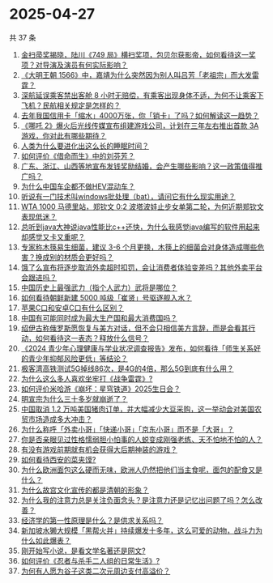 # 2025-04-27

共 37 条

<!-- BEGIN -->
<!-- 最后更新时间 Sun Apr 27 2025 01:30:30 GMT+0800 (China Standard Time) -->

1. [金扫帚奖揭晓，陆川《749 局》横扫奖项，包贝尔获影帝，如何看待这一奖项？对导演及演员有何实际影响？](https://www.zhihu.com/search?q=https%3A%2F%2Fapi.zhihu.com%2Fquestions%2F1899104401064436977)
1. [《大明王朝 1566》中，嘉靖为什么突然因为别人叫吕芳「老祖宗」而大发雷霆？](https://www.zhihu.com/search?q=https%3A%2F%2Fapi.zhihu.com%2Fquestions%2F274890065)
1. [深航延误乘客禁出客舱 8 小时无赔偿，有乘客出现身体不适，为何不让乘客下飞机？民航相关规定是怎样的？](https://www.zhihu.com/search?q=https%3A%2F%2Fapi.zhihu.com%2Fquestions%2F1899207574949160013)
1. [去年我国信用卡「缩水」4000万张，你「销卡」了吗？如何解读这一趋势？](https://www.zhihu.com/search?q=https%3A%2F%2Fapi.zhihu.com%2Fquestions%2F1899041693380080715)
1. [《哪吒 2》爆火后光线传媒宣布组建游戏公司，计划在三年左右推出首款 3A 游戏，你对此有哪些期待？](https://www.zhihu.com/search?q=https%3A%2F%2Fapi.zhihu.com%2Fquestions%2F1898827022844798667)
1. [人类为什么要进化出这么长的睡眠时间？](https://www.zhihu.com/search?q=https%3A%2F%2Fapi.zhihu.com%2Fquestions%2F1896726316402840869)
1. [如何评价《借命而生》中的刘芬芳？](https://www.zhihu.com/search?q=https%3A%2F%2Fapi.zhihu.com%2Fquestions%2F1897088404790936922)
1. [广东、浙江、山西等地宣布发钱奖励结婚，会产生哪些影响？这一政策值得推广吗？](https://www.zhihu.com/search?q=https%3A%2F%2Fapi.zhihu.com%2Fquestions%2F1899434033563263452)
1. [为什么中国车企都不做HEV混动车？](https://www.zhihu.com/search?q=https%3A%2F%2Fapi.zhihu.com%2Fquestions%2F642302684)
1. [听说有一门技术叫windows批处理（bat），请问它有什么现实用途？](https://www.zhihu.com/search?q=https%3A%2F%2Fapi.zhihu.com%2Fquestions%2F333433046)
1. [WTA 1000 马德里站，郑钦文 0:2 波塔波娃止步女单第二轮，为何近期郑钦文表现低迷？](https://www.zhihu.com/search?q=https%3A%2F%2Fapi.zhihu.com%2Fquestions%2F1899237411994727724)
1. [总听到java大神说java性能比c++还快，为什么我感觉java编写的软件用起来却感觉又卡又重呢？](https://www.zhihu.com/search?q=https%3A%2F%2Fapi.zhihu.com%2Fquestions%2F1891110377930068889)
1. [专家称木筷易生细菌，建议 3-6 个月更换，木筷上的细菌会对身体造成哪些危害？换成别的材质会更好吗？](https://www.zhihu.com/search?q=https%3A%2F%2Fapi.zhihu.com%2Fquestions%2F1898334720418345384)
1. [饿了么宣布将逐步取消外卖超时扣罚，会让消费者体验变差吗？其他外卖平台会跟进吗？](https://www.zhihu.com/search?q=https%3A%2F%2Fapi.zhihu.com%2Fquestions%2F1899228774433781373)
1. [中国历史上最强武力（指个人武力）武将是哪位？](https://www.zhihu.com/search?q=https%3A%2F%2Fapi.zhihu.com%2Fquestions%2F593575097)
1. [如何看待朝鲜新建 5000 吨级「崔贤」号驱逐舰入水？](https://www.zhihu.com/search?q=https%3A%2F%2Fapi.zhihu.com%2Fquestions%2F1899405191062724771)
1. [苹果C口和安卓C口有什么区别？](https://www.zhihu.com/search?q=https%3A%2F%2Fapi.zhihu.com%2Fquestions%2F646909743)
1. [中国有可能同时成为最大生产国和最大消费国吗？](https://www.zhihu.com/search?q=https%3A%2F%2Fapi.zhihu.com%2Fquestions%2F1898704682098099241)
1. [绍伊古称俄罗斯愿恢复与美方对话，但不会只相信美方言辞，而是会看其行动，如何看待这一表态？释放什么信号？](https://www.zhihu.com/search?q=https%3A%2F%2Fapi.zhihu.com%2Fquestions%2F1898864355182882820)
1. [《2024 青少年心理健康与学业状况调查报告》发布，如何看待「师生关系好的青少年抑郁风险更低」等结论？](https://www.zhihu.com/search?q=https%3A%2F%2Fapi.zhihu.com%2Fquestions%2F1897927325946982907)
1. [极客湾高铁测试5G掉线86次，是4G的4倍，那么5G到底有什么用？](https://www.zhihu.com/search?q=https%3A%2F%2Fapi.zhihu.com%2Fquestions%2F1897746007296570602)
1. [为什么这么多人喜欢坐牢打《战争雷霆》?](https://www.zhihu.com/search?q=https%3A%2F%2Fapi.zhihu.com%2Fquestions%2F14140065184)
1. [如何评价米哈游《崩坏：星穹铁道》2025生日会？](https://www.zhihu.com/search?q=https%3A%2F%2Fapi.zhihu.com%2Fquestions%2F1898830831956492910)
1. [明宣宗为什么三十多岁就崩逝了？](https://www.zhihu.com/search?q=https%3A%2F%2Fapi.zhihu.com%2Fquestions%2F1898267129070987242)
1. [中国取消 1.2 万吨美国猪肉订单，并大幅减少大豆采购，这一举动会对美国农贸市场造成多大冲击？](https://www.zhihu.com/search?q=https%3A%2F%2Fapi.zhihu.com%2Fquestions%2F1899175003544617487)
1. [为什么称呼「外卖小哥」「快递小哥」「京东小哥」而不是「大哥」？](https://www.zhihu.com/search?q=https%3A%2F%2Fapi.zhihu.com%2Fquestions%2F1898667575707153915)
1. [你是否亲眼见过性格懦弱胆小怕事的人蜕变成刚强老练、天不怕地不怕的人？](https://www.zhihu.com/search?q=https%3A%2F%2Fapi.zhihu.com%2Fquestions%2F618697518)
1. [有没有游戏前期就有机会获得大后期神装的游戏？](https://www.zhihu.com/search?q=https%3A%2F%2Fapi.zhihu.com%2Fquestions%2F474872763)
1. [如何看待西安的菜夹馍?](https://www.zhihu.com/search?q=https%3A%2F%2Fapi.zhihu.com%2Fquestions%2F1893973027651297507)
1. [为什么欧洲面包这么硬而无味，欧洲人仍然把他们当主食呢，面包的配食又是什么？](https://www.zhihu.com/search?q=https%3A%2F%2Fapi.zhihu.com%2Fquestions%2F1898030003909813770)
1. [为什么故宫文化宣传的都是清朝的形象？](https://www.zhihu.com/search?q=https%3A%2F%2Fapi.zhihu.com%2Fquestions%2F477369221)
1. [为什么我的注意力总是关注负面念头？是注意力还是记忆出问题了吗？怎么改善？](https://www.zhihu.com/search?q=https%3A%2F%2Fapi.zhihu.com%2Fquestions%2F1898166424888935249)
1. [经济学的第一性原理是什么？是供求关系吗？](https://www.zhihu.com/search?q=https%3A%2F%2Fapi.zhihu.com%2Fquestions%2F1899042469057880351)
1. [新加坡水獭大规模「黑帮火并」持续爆发十多年，这么可爱的动物，战斗力为什么如此爆表？](https://www.zhihu.com/search?q=https%3A%2F%2Fapi.zhihu.com%2Fquestions%2F1897981755551609311)
1. [刚开始写小说，是看文学名著还是网文?](https://www.zhihu.com/search?q=https%3A%2F%2Fapi.zhihu.com%2Fquestions%2F1896675223182495884)
1. [如何评价《忍者与杀手二人组的日常生活》?](https://www.zhihu.com/search?q=https%3A%2F%2Fapi.zhihu.com%2Fquestions%2F1894191504798486748)
1. [为何有人愿为谷子这类二次元周边支付高溢价？](https://www.zhihu.com/search?q=https%3A%2F%2Fapi.zhihu.com%2Fquestions%2F1895760305168036133)

<!-- END -->
